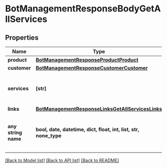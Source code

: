 # BotManagementResponseBodyGetAllServices


## Properties
Name | Type | Description | Notes
------------ | ------------- | ------------- | -------------
**product** | [**BotManagementResponseProductProduct**](BotManagementResponseProductProduct.md) |  | [optional] 
**customer** | [**BotManagementResponseCustomerCustomer**](BotManagementResponseCustomerCustomer.md) |  | [optional] 
**services** | **[str]** | A list of services with Bot Management enabled. | [optional] 
**links** | [**BotManagementResponseLinksGetAllServicesLinks**](BotManagementResponseLinksGetAllServicesLinks.md) |  | [optional] 
**any string name** | **bool, date, datetime, dict, float, int, list, str, none_type** | any string name can be used but the value must be the correct type | [optional]

[[Back to Model list]](../README.md#documentation-for-models) [[Back to API list]](../README.md#documentation-for-api-endpoints) [[Back to README]](../README.md)


